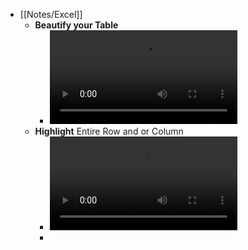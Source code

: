 - [[Notes/Excel]]
	- **Beautify your Table**
		- ![ExelTableDesign.mp4](../assets/ExelTableDesign_1718807579722_0.mp4)
	- **Highlight** Entire Row and or Column
		- ![Excel Highlight row.mp4](../assets/Excel_Highlight_row_1718807591019_0.mp4)
		-